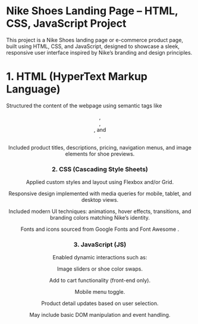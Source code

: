 # Nike Shoes Landing Page – HTML, CSS, JavaScript Project

This project is a Nike Shoes landing page or e-commerce product page, built using HTML, CSS, and JavaScript, designed to showcase a sleek, responsive user interface inspired by Nike’s branding and design principles.

 # 1. HTML (HyperText Markup Language)
 
Structured the content of the webpage using semantic tags like <header>, <section>, <article>, and <footer> .

Included product titles, descriptions, pricing, navigation menus, and image elements for shoe previews.

 # 2. CSS (Cascading Style Sheets)
 
Applied custom styles and layout using Flexbox and/or Grid.

Responsive design implemented with media queries for mobile, tablet, and desktop views.

Included modern UI techniques: animations, hover effects, transitions, and branding colors matching Nike’s identity.

Fonts and icons sourced from Google Fonts and Font Awesome .

 # 3. JavaScript (JS)
 
Enabled dynamic interactions such as:

Image sliders or shoe color swaps.

Add to cart functionality (front-end only).

Mobile menu toggle.

Product detail updates based on user selection.

May include basic DOM manipulation and event handling.
